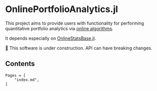 # OnlinePortfolioAnalytics.jl

This project aims to provide users with functionality for performing quantitative portfolio analytics via [online algorithms](https://en.wikipedia.org/wiki/Online_algorithm).

It depends especially on [OnlineStatsBase.jl](https://joshday.github.io/OnlineStats.jl/).

🚧 This software is under construction. API can have breaking changes.

## Contents

```@contents
Pages = [
    "index.md",
]
```
